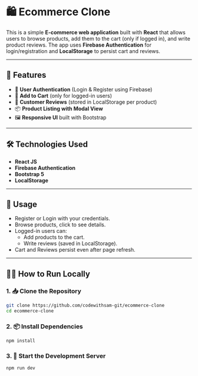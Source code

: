 # 🛍️ Ecommerce Clone

This is a simple **E-commerce web application** built with **React** that allows users to browse products, add them to the cart (only if logged in), and write product reviews. The app uses **Firebase Authentication** for login/registration and **LocalStorage** to persist cart and reviews.

---

## 🚀 Features

* 🔐 **User Authentication** (Login & Register using Firebase)
* 🛒 **Add to Cart** (only for logged-in users)
* 💬 **Customer Reviews** (stored in LocalStorage per product)
* 📦 **Product Listing with Modal View**
* 🖼️ **Responsive UI** built with Bootstrap

---

## 🛠️ Technologies Used

* **React JS**
* **Firebase Authentication**
* **Bootstrap 5**
* **LocalStorage**

---

## 🧪 Usage

* Register or Login with your credentials.
* Browse products, click to see details.
* Logged-in users can:
  * Add products to the cart.
  * Write reviews (saved in LocalStorage).
* Cart and Reviews persist even after page refresh.

---

## 🏃‍♂️ How to Run Locally

### 1. 📥 Clone the Repository
```bash
git clone https://github.com/codewithsam-git/ecommerce-clone
cd ecommerce-clone
```

### 2. 📦 Install Dependencies
```bash
npm install
```

### 3. 🚀 Start the Development Server
```bash
npm run dev
```
